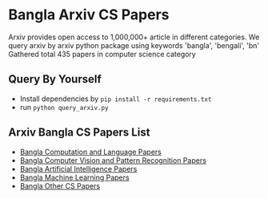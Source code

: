 
Bangla Arxiv CS Papers
======================


Arxiv provides open access to 1,000,000+ article in different categories. We query arxiv by arxiv python package using keywords 'bangla', 'bengali', 'bn' Gathered total 435 papers in computer science category

## Query By Yourself
- Install dependencies by `pip install -r requirements.txt`
- run `python query_arxiv.py`

## Arxiv Bangla CS Papers List
* [Bangla Computation and Language Papers](papers/cs.CL.md)
* [Bangla Computer Vision and Pattern Recognition Papers](papers/cs.CV.md)
* [Bangla Artificial Intelligence Papers](papers/cs.AI.md)
* [Bangla Machine Learning Papers](papers/cs.LG.md)
* [Bangla Other CS Papers](papers/cs.Others.md)


